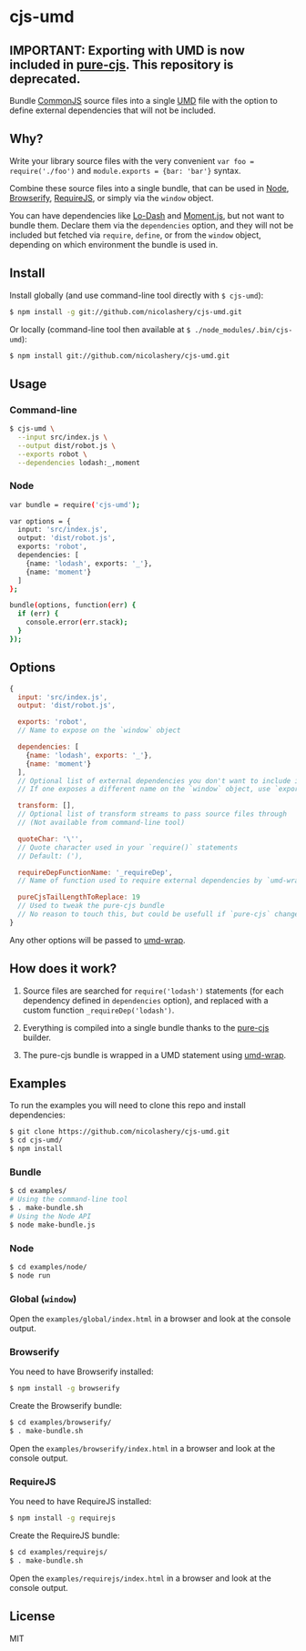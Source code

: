 # cjs-umd

## IMPORTANT: Exporting with UMD is now included in [pure-cjs](https://github.com/RReverser/pure-cjs). This repository is deprecated.

Bundle [CommonJS](http://en.wikipedia.org/wiki/CommonJS) source files into a single [UMD](https://github.com/umdjs/umd) file with the option to define external dependencies that will not be included.

## Why?

Write your library source files with the very convenient `var foo = require('./foo')` and `module.exports = {bar: 'bar'}` syntax.

Combine these source files into a single bundle, that can be used in [Node](http://nodejs.org/), [Browserify](http://browserify.org/), [RequireJS](http://requirejs.org/), or simply via the `window` object.

You can have dependencies like [Lo-Dash](http://lodash.com/) and [Moment.js](Moment.js), but not want to bundle them. Declare them via the `dependencies` option, and they will not be included but fetched via `require`, `define`, or from the `window` object, depending on which environment the bundle is used in.

## Install

Install globally (and use command-line tool directly with `$ cjs-umd`):

```bash
$ npm install -g git://github.com/nicolashery/cjs-umd.git
```

Or locally (command-line tool then available at `$ ./node_modules/.bin/cjs-umd`):

```bash
$ npm install git://github.com/nicolashery/cjs-umd.git
```

## Usage

### Command-line

```bash
$ cjs-umd \
  --input src/index.js \
  --output dist/robot.js \
  --exports robot \
  --dependencies lodash:_,moment
```

### Node

```bash
var bundle = require('cjs-umd');

var options = {
  input: 'src/index.js',
  output: 'dist/robot.js',
  exports: 'robot',
  dependencies: [
    {name: 'lodash', exports: '_'},
    {name: 'moment'}
  ]
};

bundle(options, function(err) {
  if (err) {
    console.error(err.stack);
  }
});
```

## Options

```javascript
{
  input: 'src/index.js',
  output: 'dist/robot.js',

  exports: 'robot',
  // Name to expose on the `window` object

  dependencies: [
    {name: 'lodash', exports: '_'},
    {name: 'moment'}
  ],
  // Optional list of external dependencies you don't want to include in bundle
  // If one exposes a different name on the `window` object, use `exports`

  transform: [],
  // Optional list of transform streams to pass source files through
  // (Not available from command-line tool)

  quoteChar: '\'',
  // Quote character used in your `require()` statements
  // Default: ('),

  requireDepFunctionName: '_requireDep',
  // Name of function used to require external dependencies by `umd-wrap`

  pureCjsTailLengthToReplace: 19
  // Used to tweak the pure-cjs bundle
  // No reason to touch this, but could be usefull if `pure-cjs` changes
}
```

Any other options will be passed to [umd-wrap](https://github.com/nicolashery/umd-wrap).

## How does it work?

1. Source files are searched for `require('lodash')` statements (for each dependency defined in `dependencies` option), and replaced with a custom function `_requireDep('lodash')`.

2. Everything is compiled into a single bundle thanks to the [pure-cjs](https://github.com/RReverser/pure-cjs) builder.

3. The pure-cjs bundle is wrapped in a UMD statement using [umd-wrap](https://github.com/nicolashery/umd-wrap).

## Examples

To run the examples you will need to clone this repo and install dependencies:

```bash
$ git clone https://github.com/nicolashery/cjs-umd.git
$ cd cjs-umd/
$ npm install
```

### Bundle

```bash
$ cd examples/
# Using the command-line tool
$ . make-bundle.sh
# Using the Node API
$ node make-bundle.js
```

### Node

```bash
$ cd examples/node/
$ node run
```

### Global (`window`)

Open the `examples/global/index.html` in a browser and look at the console output.

### Browserify

You need to have Browserify installed:

```bash
$ npm install -g browserify
```

Create the Browserify bundle:

```bash
$ cd examples/browserify/
$ . make-bundle.sh
```

Open the `examples/browserify/index.html` in a browser and look at the console output.

### RequireJS

You need to have RequireJS installed:

```bash
$ npm install -g requirejs
```

Create the RequireJS bundle:

```bash
$ cd examples/requirejs/
$ . make-bundle.sh
```

Open the `examples/requirejs/index.html` in a browser and look at the console output.

## License

MIT
